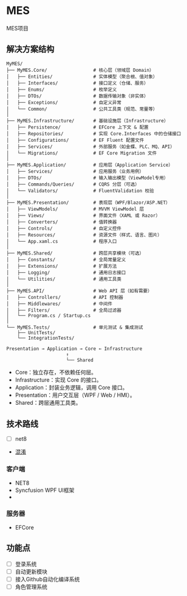 # MES
MES项目

## 解决方案结构

```
MyMES/
├── MyMES.Core/                 # 核心层（领域层 Domain）
│   ├── Entities/               # 实体模型（聚合根、值对象）
│   ├── Interfaces/             # 接口定义（仓储、服务）
│   ├── Enums/                  # 枚举定义
│   ├── DTOs/                   # 数据传输对象（非实体）
│   ├── Exceptions/             # 自定义异常
│   └── Common/                 # 公共工具类（规范、常量等）
│
├── MyMES.Infrastructure/       # 基础设施层（Infrastructure）
│   ├── Persistence/            # EFCore 上下文 & 配置
│   ├── Repositories/           # 实现 Core.Interfaces 中的仓储接口
│   ├── Configurations/         # EF Fluent 配置文件
│   ├── Services/               # 外部服务（如金蝶、PLC、MQ、API）
│   └── Migrations/             # EF Core Migration 文件
│
├── MyMES.Application/          # 应用层（Application Service）
│   ├── Services/               # 应用服务（业务用例）
│   ├── DTOs/                   # 输入输出模型（ViewModel专用）
│   ├── Commands/Queries/       # CQRS 分层（可选）
│   └── Validators/             # FluentValidation 校验
│
├── MyMES.Presentation/         # 表现层（WPF/Blazor/ASP.NET）
│   ├── ViewModels/             # MVVM ViewModel 层
│   ├── Views/                  # 界面文件（XAML 或 Razor）
│   ├── Converters/             # 值转换器
│   ├── Controls/               # 自定义控件
│   ├── Resources/              # 资源文件（样式、语言、图片）
│   └── App.xaml.cs             # 程序入口
│
├── MyMES.Shared/               # 跨层共享模块（可选）
│   ├── Constants/              # 全局常量定义
│   ├── Extensions/             # 扩展方法
│   ├── Logging/                # 通用日志接口
│   └── Utilities/              # 通用工具类
│
├── MyMES.API/                  # Web API 层（如有需要）
│   ├── Controllers/            # API 控制器
│   ├── Middlewares/            # 中间件
│   ├── Filters/                # 全局过滤器
│   └── Program.cs / Startup.cs
│
└── MyMES.Tests/                # 单元测试 & 集成测试
    ├── UnitTests/
    └── IntegrationTests/
```

```markdown
Presentation → Application → Core ← Infrastructure
                      ↑
                      └── Shared
```

- Core：独立存在，不依赖任何层。
- Infrastructure：实现 Core 的接口。 
- Application：封装业务逻辑，调用 Core 接口。 
- Presentation：用户交互层（WPF / Web / HMI）。 
- Shared：跨层通用工具类。

## 技术路线

- [ ] net8  
- [混淆](https://zrongqing.github.io/posts/7f4ee469/)

### 客户端

- NET8
- Syncfusion WPF UI框架
- 

### 服务器

- EFCore

## 功能点

- [ ] 登录系统
- [ ] 自动更新模块
- [ ] 接入Github自动化编译系统
- [ ] 角色管理系统